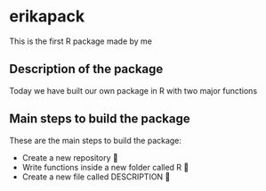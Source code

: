 # erikapack
This is the first R package made by me

## Description of the package
Today we have built our own package in R with two major functions

## Main steps to build the package

These are the main steps to build the package:
+ Create a new repository 📘
+ Write functions inside a new folder called R 📁
+ Create a new file called DESCRIPTION 📝
